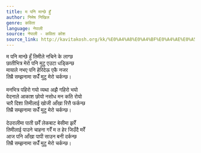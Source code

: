 ```yaml
---
title: म पनि मान्छे हुँ
author: निमेष निखिल
genre: कविता
language: नेपाली
source: नेपाली - कविता कोश
source_link: http://kavitakosh.org/kk/%E0%A4%A8%E0%A4%BF%E0%A4%AE%E0%A5%87%E0%A4%B7_%E0%A4%A8%E0%A4%BF%E0%A4%96%E0%A4%BF%E0%A4%B2
---
```


म पनि मान्छे हुँ तिमीले नचिने के लाग्छ  
छातीभित्र मेरो पनि मुटु एउटा धड्किन्छ  
मायाले नभए पनि हेरिदेऊ एकै नजर  
तिम्रै सम्झनामा सधैँ मुटु मेरो चर्कन्छ।  
   
मनभित्र पहिरो गयो व्यथा अझै गहिरो भयो  
वेदनाले आकाश छोयो नसोध मन कति रोयो  
चारै दिशा तिमीलाई खोजी आँखा रित्तै फर्कन्छ  
तिम्रै सम्झनामा सधैँ मुटु मेरो चर्कन्छ।  
   
देउरालीमा पाती छरेँ लेकबाट बेसीमा झरेँ  
तिमीलाई पाउने चाहना गरेँ म त हेर जिउँदै मरेँ  
आज पनि आँखा पापी साउन बनी दर्कन्छ  
तिम्रै सम्झनामा सधैँ मुटु मेरो चर्कन्छ।
